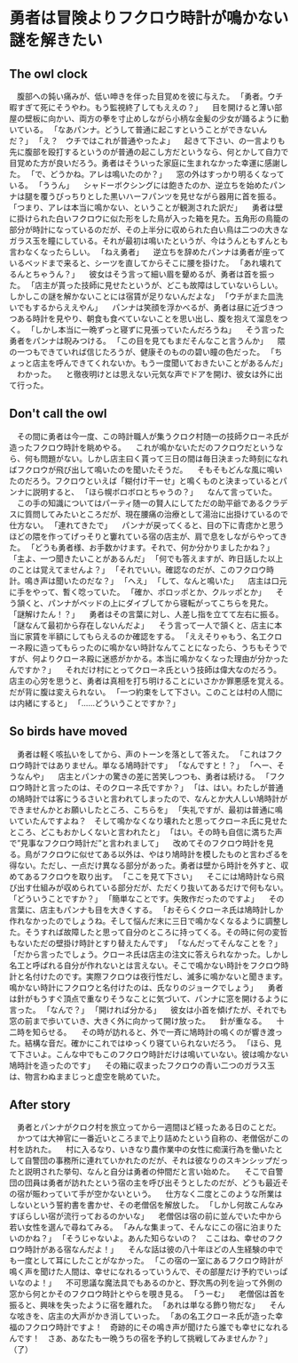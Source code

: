 # 勇者は冒険よりフクロウ時計が鳴かない謎を解きたい

## The owl clock


　腹部への鈍い痛みが、低い呻きを伴った目覚めを彼に与えた。
「勇者。ウチ暇すぎて死にそうやわ。もう監視終了してもええの？」
　目を開けると薄い部屋の壁板に向かい、両方の拳を寸止めしながら小柄な金髪の少女が踊るように動いている。
「なあパンナ。どうして普通に起こすということができないんだ？」
「え？　ウチではこれが普通やったよ」
　起きて下さい、の一言よりも先に腹部を殴打するというのが普通の起こし方だというなら、何とかして自力で目覚めた方が良いだろう。勇者はそういった家庭に生まれなかった幸運に感謝した。
「で、どうかね。アレは鳴いたのか？」
　窓の外はすっかり明るくなっている。
「ううん」
　シャドーボクシングには飽きたのか、逆立ちを始めたパンナは腿を覆うぴっちりとした黒いハーフパンツを見せながら器用に首を振る。
「つまり、アレは本当に鳴かない、ということが観測された訳だ」
　勇者は壁に掛けられた白いフクロウに似た形をした鳥が入った箱を見た。五角形の鳥籠の部分が時計になっているのだが、その上半分に収められた白い鳥は二つの大きなガラス玉を瞳にしている。それが最初は鳴いたというが、今はうんともすんとも言わなくなったらしい。
「ねえ勇者」
　逆立ちを辞めたパンナは勇者が座っているベッドまで来ると、シーツを直してからそこに腰を掛けた。
「あれ壊れてるんとちゃうん？」
　彼女はそう言って細い眉を顰めるが、勇者は首を振った。
「店主が貰った技師に見せたというが、どこも故障はしていないらしい。しかしこの謎を解かないことには宿賃が足りないんだよな」
「ウチがまた皿洗いでもするからええやん」
　パンナは笑顔を浮かべるが、勇者は昼に近づきつつある時計を見やり、朝食も食べていないことを思い出し、腹を抱えて溜息をつく。
「しかし本当に一晩ずっと寝ずに見張っていたんだろうね」
　そう言った勇者をパンナは睨みつける。
「この目を見てもまだそんなこと言うんか」
　隈の一つもできていれば信じたろうが、健康そのものの碧い瞳の色だった。
「ちょっと店主を呼んできてくれないか。もう一度聞いておきたいことがあるんだ」
　わかった。
　と徹夜明けとは思えない元気な声でドアを開け、彼女は外に出て行った。

## Don't call the owl

　その間に勇者は今一度、この時計職人が集うクロク村随一の技師クローネ氏が造ったフクロウ時計を眺めやる。
　これが鳴かないただのフクロウだというなら、何も問題がない。しかし店主曰く貰って三日の間は毎日決まった時刻になればフクロウが飛び出して鳴いたのを聞いたそうだ。
　そもそもどんな風に鳴いたのだろう。フクロウといえば「糊付け干ーせ」と鳴くものと決まっているとパンナに説明すると、
「ほら幌ボロボロとちゃうの？」
　なんて言っていた。
　この手の知識についてはパーティ随一の賢人にしてただの助平爺であるクラデスに質問してみたいところだが、現在腰痛の治療として湯治に出掛けているので仕方ない。
「連れてきたで」
　パンナが戻ってくると、目の下に青痣かと思うほどの隈を作ってげっそりと窶れている宿の店主が、肩で息をしながらやってきた。
「どうも勇者様、お手数かけます。それで、何か分かりましたかね？」
「主よ、一つ聞きたいことがあるんだ」
「何でも答えますが、昨日話した以上のことは覚えてませんよ？」
「それでいい。確認なのだが、このフクロウ時計。鳴き声は聞いたのだな？」
「へえ」
「して、なんと鳴いた」
　店主は口元に手をやって、暫く唸っていた。
「確か、ポロッポとか、クルッポとか」
　そう頷くと、パンナがベッドの上にダイブしてから寝転がってこちらを見た。
「謎解けたん！？」
　勇者はその言葉に対し、人差し指を立てて左右に振る。
「謎なんて最初から存在しないんだよ」
　そう言って一人で頷くと、店主に本当に家賃を半額にしてもらえるのか確認をする。
「ええそりゃもう、名工クローネ殿に造ってもらったのに鳴かない時計なんてことになったら、うちもそうですが、何よりクローネ殿に迷惑がかかる。本当に鳴かなくなった理由が分かったんですか？」
　それだけ村にとってクローネ氏という技師は偉大なのだろう。店主の心労を思うと、勇者は真相を打ち明けることにいさかか罪悪感を覚える。だが背に腹は変えられない。
「一つ約束をして下さい。このことは村の人間には内緒にすると」
「……どういうことですか？」

## So birds have moved

　勇者は軽く咳払いをしてから、声のトーンを落として答えた。
「これはフクロウ時計ではありません。単なる鳩時計です」
「なんですと！？」
「へー、そうなんや」
　店主とパンナの驚きの差に苦笑しつつも、勇者は続ける。
「フクロウ時計と言ったのは、そのクローネ氏ですか？」
「は、はい。わたしが普通の鳩時計では客にうるさいと言われてしまったので、なんとか大人しい鳩時計ができませんかとお願いしたところ、こちらを」
「失礼ですが、最初は普通に鳴いていたんですよね？　そして鳴かなくなり壊れたと思ってクローネ氏に見せたところ、どこもおかしくないと言われたと」
「はい。その時も自信に満ちた声で”見事なフクロウ時計だ”と言われまして」
　改めてそのフクロウ時計を見る。鳥がフクロウに似せてある以外は、やはり鳩時計を模したものと言わざるを得ない。ただし、一点だけ異なる部分があった。勇者は壁から時計を外すと、収めてあるフクロウを取り出す。
「ここを見て下さい」
　そこには鳩時計なら飛び出す仕組みが収められている部分だが、ただくり抜いてあるだけで何もない。
「どういうことですか？」
「簡単なことです。失敗作だったのですよ」
　その言葉に、店主もパンナも目を大きくする。
「おそらくクローネ氏は鳩時計しか作れなかったのでしょうね。そして悩んだ末に三日で鳴かなくなるように調整した。そうすれば故障したと思って自分のところに持ってくる。その時に何の変哲もないただの壁掛け時計とすり替えたんです」
「なんだってそんなことを？」
「だから言ったでしょう。クローネ氏は店主の注文に答えられなかった。しかし名工と呼ばれる自分が作れないとは言えない。そこで鳴かない時計をフクロウ時計と名付けたのです。実際フクロウは夜行性だし、滅多に鳴かないと聞きます。鳴かない時計にフクロウと名付けたのは、氏なりのジョークでしょう」
　勇者は針がもうすぐ頂点で重なりそうなことに気づいて、パンナに窓を開けるように言った。
「なんで？」
「開ければ分かる」
　彼女は小首を傾げたが、それでも窓の前まで歩いていき、大きく外に向かって開け放った。
　針が重なる。
　十二時を知らせる。
　その時が訪れると、外で一斉に鳩時計の鳴くのが響き渡った。結構な音だ。確かにこれではゆっくり寝ていられないだろう。
「ほら、見て下さいよ。こんな中でもこのフクロウ時計だけは鳴いていない。彼は鳴かない鳩時計を造ったのです」
　その箱に収まったフクロウの青い二つのガラス玉は、物言わぬままじっと虚空を眺めていた。


## After story

　勇者とパンナがクロク村を旅立ってから一週間ほど経ったある日のことだ。
　かつては大神官に一番近いところまで上り詰めたという自称の、老僧侶がこの村を訪れた。
　村に入るなり、いきなり農作業中の女性に痴漢行為を働いたとして自警団の事務所に連れていかれたのだが、それは彼なりのスキンシップだったと説明された挙句、なんと自分は勇者の仲間だと言い始めた。
　そこで自警団の団員は勇者が訪れたという宿の主を呼び出そうとしたのだが、どうも最近その宿が賑わっていて手が空かないという。
　仕方なく二度とこのような所業はしないという誓約書を書かせ、その老僧侶を解放した。
「しかし何故こんなみすぼらしい宿が流行っておるのかいな」
　老僧侶は宿の前に並んでいた中から若い女性を選んで尋ねてみる。
「みんな集まって、そんなにこの宿に泊まりたいのかね？」
「そうじゃないよ。あんた知らないの？　ここはね、幸せのフクロウ時計がある宿なんだよ！」
　そんな話は彼の八十年ほどの人生経験の中でも一度として耳にしたことがなかった。
「この宿の一室にあるフクロウ時計が鳴く声を聞けた人間は、幸せになれるっていうんで、その部屋だけ予約でいっぱいなのよ！」
　不可思議な魔法具でもあるのかと、野次馬の列を辿って外側の窓から何とかそのフクロウ時計とやらを覗き見る。
「うーむ」
　老僧侶は首を振ると、興味を失ったように宿を離れた。
「あれは単なる飾り物だな」
　そんな呟きを、店主の大声がかき消していった。
「あの名工クローネ氏が造った幸福のフクロウ時計ですよ！　奇跡的にその鳴き声が聞けたら誰でも幸せになれるんです！　さあ、あなたも一晩うちの宿を予約して挑戦してみませんか？」
（了）
